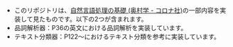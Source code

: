 * このリポジトリは、[自然言語処理の基礎 (奥村学 - コロナ社)](https://www.amazon.co.jp/dp/4339024511/ref=cm_sw_r_tw_dp_U_x_xszLDb90TGPVE )の一部内容を実装して見たものです。以下の2つが含まれます。
* 品詞解析器：P36の英文における品詞解析を実装しています。
* テキスト分類器：P122〜におけるテキスト分類を参考に実装しています。